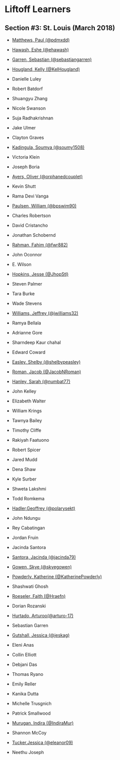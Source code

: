 # Liftoff Learners

## Section \#3: St. Louis (March 2018)

- [Matthews, Paul (@pdmxdd)](https://www.github.com/pdmxdd/liftoff-assignments)
- [Hawash, Eshe (@ehawash)](https://www.github.com/ehawash/liftoff-assignments)

- [Garren, Sebastian (@sebastiangarren)](https://github.com/sebastiangarren/liftoff-assignments)
- [Hougland, Kelly (@KelHougland)](https://github.com/KelHougland/liftoff-assignments)
- Danielle Luley
- Robert Batdorf
- Shuangyu Zhang
- Nicole Swanson
- Suja Radhakrishnan
- Jake Ulmer
- Clayton Graves
- [Kadingula, Soumya (@soumy1508)](https://github.com/soumy1508/liftoff-assignments)
- Victoria Klein
- Joseph Boria
- [Ayers, Oliver (@orphanedcouplet)](https://github.com/orphanedcouplet/liftoff-assignments)
- Kevin Shutt
- Rama Devi Vanga
- [Paulsen, William (@bpswim90)](https://www.github.com/bpswim90/liftoff-assignments)
- Charles Robertson
- David Cristancho
- Jonathan Schobernd
- [Rahman, Fahim (@fwr882)](https://github.com/fwr882/liftoff-assignments)
- John Oconnor
- E. Wilson
- [Hopkins, Jesse (@JhopStl)](https://www.github.com/JhopStl/liftoff-assignments)
- Steven Palmer
- Tara Burke
- Wade Stevens
- [Williams, Jeffrey (@jwilliams32)](https://github.com/jwilliams32/liftoff-assignments)
- Ramya Bellala
- Adrianne Gore
- Sharndeep Kaur chahal
- Edward Coward
- [Easley, Shelby (@shelbypeasley)](https://github.com/shelbypeasley/liftoff-assignments)
- [Roman, Jacob (@JacobNRoman)](https://github.com/JacobNRoman/liftoff-assignments)
- [Hanley, Sarah (@numbat77)](https://github.com/NUMBAT77/liftoff-assignments)
- John Kelley
- Elizabeth Walter
- William Krings
- Tawnya Bailey
- Timothy Cliffe
- Rakiyah Faatuono
- Robert Spicer
- Jared Mudd
- Dena Shaw
- Kyle Surber
- Shweta Lakshmi
- Todd Romkema
- [Hadler,Geoffrey (@polarysekt)](https://www.github.com/polarysekt/liftoff-assignments)
- John Ndungu
- Rey Cabatingan
- Jordan Fruin
- Jacinda Santora
- [Santora, Jacinda (@jacinda79)](https://github.com/jacinda79/liftoff-assignments)
- [Gowen, Skye (@skyegowen)](https://github.com/skyegowen/liftoff-assignments)
- [Powderly, Katherine (@KatherinePowderly)](https://github.com/KatherinePowderly/liftoff-assignments)
- Shashwati Ghosh
- [Roeseler, Faith (@Hraefn)](https://github.com/Hraefn/liftoff-assignments) 
- Dorian Rozanski
- [Hurtado, Arturoo(@arturo-17)](https://github.com/arturo-17/liftoff-assignments)
- Sebastian Garren
- [Gutshall, Jessica (@jeskag)](https://github.com/jeskag/liftoff-assignments) 
- Eleni Anas
- Collin Elliott
- Debjani Das
- Thomas Ryano
- Emily Reller
- Kanika Dutta
- Michelle Trusgnich
- Patrick Smallwood
- [Murugan, Indira (@IndiraMur)](https://github.com/IndiraMur/liftoff-assignments.git)
- Shannon McCoy
- [Tucker,Jessica (@eleanor09)](https://github.com/eleanor09/liftoff-assignments)
- Neethu Joseph

